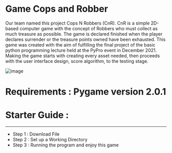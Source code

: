 # Game Cops and Robber 

Our team named this project Cops N Robbers (CnR). CnR is a simple 2D-based computer game with the concept of Robbers who must collect as much treasure as possible. The game is declared finished when the player declares surrender or the treasure points owned have been exhausted. This game was created with the aim of fulfilling the final project of the basic python programming lecture held at the PyPro event in December 2021. Making the game starts with creating every asset needed, then proceeds with the user interface design, score algorithm, to the testing stage.

![image](https://github.com/user-attachments/assets/11e95e4d-c2d3-4009-99b8-1c9a00c68e74)

# **Requirements** : Pygame version 2.0.1
# **Starter Guide :**
---
* Step 1 : Download File
* Step 2 : Set up a Working Directory
* Step 3 : Running the program and enjoy this game
 

